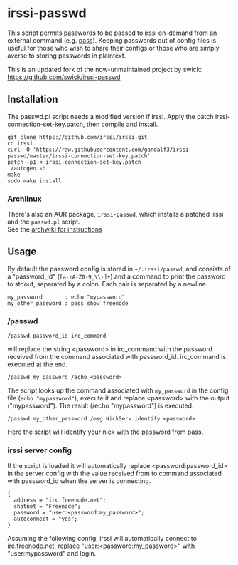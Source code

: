 # irssi-passwd
This script permits passwords to be passed to irssi on-demand from an external command (e.g. [pass](https://www.passwordstore.org/)). Keeping passwords out of config files is useful for those who wish to share their configs or those who are simply averse to storing passwords in plaintext.

This is an updated fork of the now-unmaintained project by swick: https://github.com/swick/irssi-passwd

## Installation
The passwd.pl script needs a modified version if irssi. Apply the patch irssi-connection-set-key.patch, then compile and install.

    git clone https://github.com/irssi/irssi.git
    cd irssi
    curl -O 'https://raw.githubusercontent.com/gandalf3/irssi-passwd/master/irssi-connection-set-key.patch'
    patch -p1 < irssi-connection-set-key.patch
    ./autogen.sh
    make
    sudo make install

### Archlinux
There's also an AUR package, `irssi-passwd`, which installs a patched irssi and the `passwd.pl` script.  
See the [archwiki for instructions](https://wiki.archlinux.org/index.php/Arch_User_Repository#Installing_packages)

## Usage
By default the password config is stored in `~/.irssi/passwd`, and consists of a "password_id" (`[a-zA-Z0-9_\\-]+`) and a command to print the password to stdout, separated by a colon. Each pair is separated by a newline.

    my_password       : echo "mypassword"
    my_other_password : pass show freenode

### /passwd

    /passwd password_id irc_command

will replace the string &lt;password> in irc\_command with the password received from the command associated with password\_id. irc\_command is executed at the end.

    /passwd my_password /echo <password>

The script looks up the command associated with `my_password` in the config file (`echo "mypassword"`), execute it and replace &lt;password> with the output ("mypassword"). The result (/echo "mypassword") is executed.

    /passwd my_other_password /msg NickServ identify <password>

Here the script will identify your nick with the password from pass.

### irssi server config 
If the script is loaded it will automatically replace &lt;password:password\_id> in the server config with the value received from to command associated with password\_id when the server is connecting.

    {
      address = "irc.freenode.net";
      chatnet = "Freenode";
      password = "user:<password:my_password>";
      autoconnect = "yes";
    }

Assuming the following config, irssi will automatically connect to irc.freenode.net, replace "user:&lt;password:my_password>" with "user:mypassword" and login.


